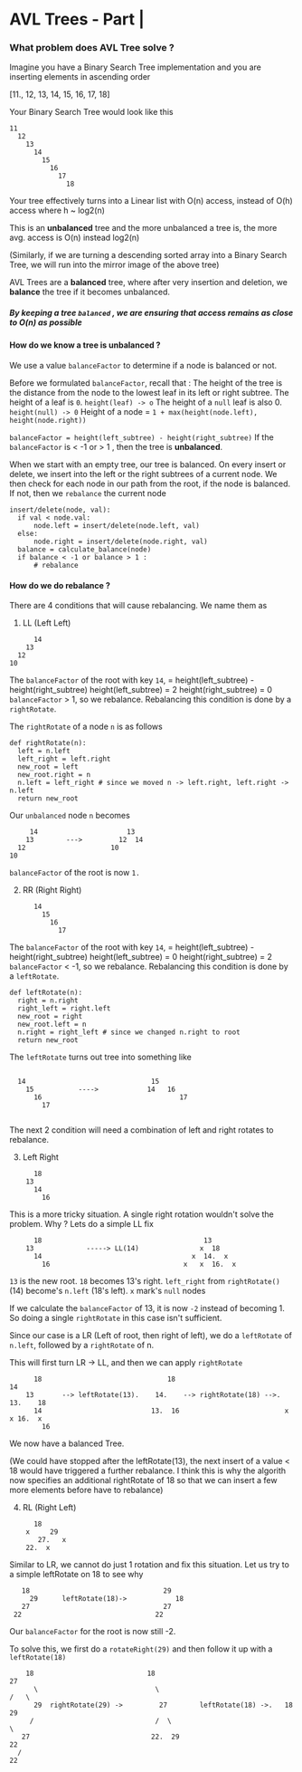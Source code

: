 # AVL Trees - Part | 

### What problem does AVL Tree solve ? 

Imagine you have a Binary Search Tree implementation and you are inserting elements in ascending order

[11., 12, 13, 14, 15, 16, 17, 18]

Your Binary Search Tree would look like this 

```
11
  12
    13
      14
        15
          16
            17
              18 
```

Your tree effectively turns into a Linear list with O(n) access, instead of O(h) access where h ~ log2(n)

This is an **unbalanced** tree and the more unbalanced a tree is, the more avg. access is O(n) instead log2(n)

(Similarly, if we are turning a descending sorted array into a Binary Search Tree, we will run into the mirror image of the above tree)

AVL Trees are a **balanced** tree, where after very insertion and deletion, we **balance** the tree if it becomes unbalanced.

#####  By keeping a tree `balanced` , we are ensuring that access remains as close to O(n) as possible

#### How do we know a tree is unbalanced ? 

We use a value `balanceFactor` to determine if a node is balanced or not. 

Before we formulated `balanceFactor`, recall that :
The height of the tree is the distance from the node to the lowest leaf in its left or right subtree. 
The height of a leaf is `0`. `height(leaf) -> o`
The height of a `null` leaf is also 0. `height(null) -> 0`
Height of a node = `1 + max(height(node.left), height(node.right))`

`balanceFactor = height(left_subtree) - height(right_subtree)`
If the `balanceFactor` is < -1 or > 1 , then the tree is **unbalanced**. 




When we start with an empty tree, our tree is balanced. On every insert or delete, we insert into the left or the right subtrees of a current node. We then check for each node in our path from the root, if the node is balanced. If not, then we `rebalance` the current node

```
insert/delete(node, val):
  if val < node.val:
	  node.left = insert/delete(node.left, val)
  else:
      node.right = insert/delete(node.right, val)
  balance = calculate_balance(node)
  if balance < -1 or balance > 1 :
	  # rebalance
```


#### How do we do rebalance ? 

There are 4 conditions that will cause rebalancing. We name them as 

1. LL (Left  Left)

```
      14
    13
  12
10      
```

The `balanceFactor` of the root with key `14`, = height(left_subtree) - height(right_subtree)
height(left_subtree) = 2
height(right_subtree) = 0
`balanceFactor` > 1, so we rebalance.
Rebalancing this condition is done by a `rightRotate`. 

The `rightRotate` of a node `n` is as follows

```
def rightRotate(n):
  left = n.left
  left_right = left.right
  new_root = left
  new_root.right = n
  n.left = left_right # since we moved n -> left.right, left.right -> n.left
  return new_root
```

Our `unbalanced` node `n` becomes

```
     14                      13
    13        --->         12  14
  12                     10
10  
```

`balanceFactor` of the root is now `1.`

2. RR (Right Right)

```
      14
        15
          16
            17      
```

The `balanceFactor` of the root with key `14`, = height(left_subtree) - height(right_subtree)
height(left_subtree) = 0
height(right_subtree) = 2
`balanceFactor` < -1, so we rebalance.
Rebalancing this condition is done by a `leftRotate`. 

```
def leftRotate(n):
  right = n.right
  right_left = right.left
  new_root = right
  new_root.left = n
  n.right = right_left # since we changed n.right to root
  return new_root
```

The `leftRotate` turns out tree into something like 

```
```
      14                               15
        15           ---->            14   16
          16                                  17
            17      
```
```

The next 2 condition will need a combination of left and right rotates to rebalance.

3. Left Right

```
      18
    13
      14
        16      
```

This is a more tricky situation. A single right rotation wouldn't solve the problem. Why ? Lets do a simple LL fix

```
      18                                        13
    13             -----> LL(14)               x  18
      14                                     x  14.  x
        16                                 x   x  16.  x
```

`13` is the new root. `18` becomes 13's right. `left_right` from `rightRotate()` (14) become's `n.left` (18's left). `x` mark's `null` nodes

If we calculate the `balanceFactor` of 13, it is now `-2` instead of becoming 1. So doing a single `rightRotate` in this case isn't sufficient. 

Since our case is a LR (Left of root, then right of left), we do a `leftRotate` of `n.left`, followed by a `rightRotate` of n.

This will first turn LR -> LL, and then we can apply `rightRotate`

```
      18                               18                                14
    13       --> leftRotate(13).    14.    --> rightRotate(18) -->.  13.    18
      14                           13.  16                          x   x 16.  x
        16                       
```

We now have a balanced Tree. 

(We could have stopped after the leftRotate(13), the next insert of a value < 18 would have triggered a further rebalance. I think this is why the algorith now specifies an additional rightRotate of 18 so that we can insert a few more elements before have to rebalance)

4. RL (Right Left)
```
      18
    x     29
       27.   x
    22.  x
```

Similar to LR, we cannot do just 1 rotation and fix this situation. Let us try to a simple leftRotate on 18 to see why

```
   18                                 29
     29      leftRotate(18)->            18
   27                                 27
 22                                 22
```

Our `balanceFactor` for the root is now still -2. 

To solve this, we first do a `rotateRight(29)` and then follow it up with a `leftRotate(18)`

```
    18                            18                                    27
      \                             \                                 /   \ 
      29  rightRotate(29) ->         27        leftRotate(18) ->.   18    29
     /                              /  \                              \
   27                              22.  29                            22
  /
22
```


